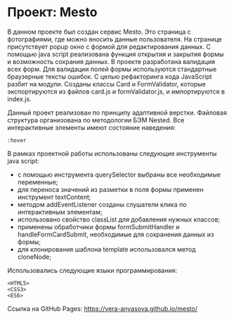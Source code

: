 # Проект: Mesto

В данном проекте был создан сервис Mesto. Это страница с фотографиями, где можно вносить данные пользователя. На странице присутствует popup окно с формой для редактирования данных. С помощью java script реализована функция открытия и закрытия формы и возможность сохрания данных. В проекте разработана валидация всех форм. Для валидации полей формы используются стандартные браузерные тексты ошибок. С целью рефакторинга кода JavaScript разбит на модули. Созданы классы Card и FormValidator, которые экспортируются из файлов card.js и formValidator.js, и импортируются в index.js.

Данный проект реализован по принципу адаптивной верстки. Файловая структура организована по методологии БЭМ Nested. Все интерактивные элементы имеют состояние наведения:

```
:hover
```

В рамках проектной работы использованы следующие инструменты java script:

- с помощью инструмента querySelector выбраны все необходимые переменные;
- для переноса значений из разметки в поля формы применен инструмент textContent;
- методом addEventListener созданы слушатели клика по интерактивным элементам;
- использовано свойство classList для добавления нужных классов;
- применены обработчики формы formSubmitHandler и handleFormCardSubmit, необходимые для сохранения данных из формы;
- для клонирования шаблона template использовался метод cloneNode;

Использовались следующие языки программирования:

```
<HTML5>
<CSS3>
<ES6>
```

Cсылка на GitHub Pages: https://vera-anyasova.github.io/mesto/

